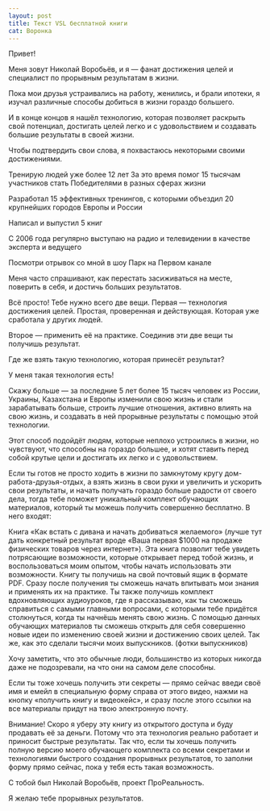 ```yaml
---
layout: post
title: Текст VSL бесплатной книги
cat: Воронка
---
```


Привет!

Меня зовут Николай Воробьёв, и я — фанат достижения целей и специалист по прорывным результатам в жизни.

Пока мои друзья устраивались на работу, женились, и брали ипотеки, я изучал различные способы добиться в жизни гораздо большего.

И в конце концов я нашёл технологию, которая позволяет раскрыть свой потенциал, достигать целей легко и с удовольствием и создавать большие результаты в своей жизни.

Чтобы подтвердить свои слова, я похвастаюсь некоторыми своими достижениями.

Тренирую людей уже более 12 лет
За это время помог 15 тысячам участников стать Победителями в разных сферах жизни

Разработал 15 эффективных тренингов, с которыми объездил 20 крупнейших городов Европы и России

Написал и выпустил 5 книг

С 2006 года регулярно выступаю на радио и телевидении в качестве эксперта и ведущего

Посмотри отрывок со мной в шоу Парк на Первом канале

Меня часто спрашивают, как перестать засиживаться на месте, поверить в себя, и достичь больших результатов.

Всё просто! Тебе нужно всего две вещи. Первая — технология достижения целей. Простая, проверенная и действующая. Которая уже сработала у других людей.

Второе — применить её на практике. Соединив эти две вещи ты получишь результат.

Где же взять такую технологию, которая принесёт результат?

У меня такая технология есть!

Скажу больше — за последние 5 лет более 15 тысяч человек из России, Украины, Казахстана и Европы изменили свою жизнь и стали зарабатывать больше, строить лучшие отношения, активно влиять на свою жизнь, и создавать в ней прорывные результаты с помощью этой технологии.

Этот способ подойдёт людям, которые неплохо устроились в жизни, но чувствуют, что способны на гораздо большее, и хотят ставить перед собой крутые цели и достигать их легко и с удовольствием.

Если ты готов не просто ходить в жизни по замкнутому кругу дом-работа-друзья-отдых, а взять жизнь в свои руки и увеличить и ускорить свои результаты, и начать получать гораздо больше радости от своего дела, тогда тебе поможет уникальный комплект обучающих материалов, который ты можешь получить совершенно бесплатно. В него входят:

Книга «Как встать с дивана и начать добиваться желаемого» (лучше тут дать конкретный результат вроде «Ваша первая $1000 на продаже физических товаров через интернет»). Эта книга позволит тебе увидеть потрясающие возможности, которые открывает перед тобой жизнь, и воспользоваться моим опытом, чтобы начать использовать эти возможности. Книгу ты получишь на свой почтовый ящик в формате PDF. Сразу после получения ты сможешь начать впитывать мои знания и применять их на практике.
Ты также получишь комплект вдохновляющих аудиоуроков, где я рассказываю, как ты сможешь справиться с самыми главными вопросами, с которыми тебе придётся столкнуться, когда ты начнёшь менять свою жизнь. С помощью данных обучающих материалов ты сможешь открыть для себя совершенно новые идеи по изменению своей жизни и достижению своих целей.
Так же, как это сделали тысячи моих выпускников. (фотки выпускников)

Хочу заметить, что это обычные люди, большинство из которых никогда даже не подозревали, на что они на самом деле способны.

Если ты тоже хочешь получить эти секреты — прямо сейчас введи своё имя и емейл в специальную форму справа от этого видео, нажми на кнопку «получить книгу и видеокейс», и сразу после этого ссылки на все материалы придут на твою электронную почту.

Внимание! Скоро я уберу эту книгу из открытого доступа и буду продавать её за деньги. Потому что эта технология реально работает и приносит быстрые результаты. Так что, если ты хочешь получить полную версию моего обучающего комплекта со всеми секретами и технологиями быстрого создания прорывных результатов, то заполни форму прямо сейчас, пока у тебя есть такая возможность.

С тобой был Николай Воробьёв, проект ПроРеальность.

Я желаю тебе прорывных результатов.